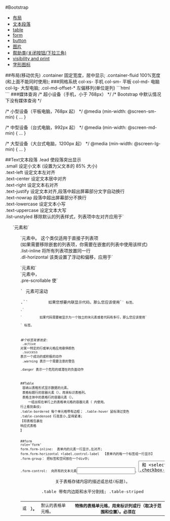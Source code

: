 #Bootstrap

* [布局](#a1)
* [文本段落](#a2)
* [table](#a3)
* [form](#a4)
* [button](#a5)
* [图片](#a6)
* [帮助类(关闭按钮/下拉三角)](#a7)
* [visibility and print](#a8)
* [字形图标](#a9)



<a name='a1'>
##布局(移动优先)
.container  固定宽度，居中显示;
.container-fluid     100%宽度(和上面不能同时使用);
###网格系统
   col-xs-  手机   col-sm-  平板  col-md- 电脑    col-lg-  大型电脑;
.col-md-offset-*  左偏移列(单位是列)
```html
<div class="container">
  <div class="row">
      <div class="col-xs-2"></div>
      <div class="col-xs-10"></div>
  </div>
</div>
```
###媒体查询
/* 超小设备（手机，小于 768px） */
/* Bootstrap 中默认情况下没有媒体查询 */

/* 小型设备（平板电脑，768px 起） */
@media (min-width: @screen-sm-min) { ... }

/* 中型设备（台式电脑，992px 起） */
@media (min-width: @screen-md-min) { ... }

/* 大型设备（大台式电脑，1200px 起） */
@media (min-width: @screen-lg-min) { ... }



<a name='a2'>
##Text文本段落
.lead	使段落突出显示<br/>
.small	设定小文本 (设置为父文本的 85% 大小)<br/>
.text-left	设定文本左对齐<br/>
.text-center	设定文本居中对齐<br/>
.text-right	设定文本右对齐<br/>
.text-justify	设定文本对齐,段落中超出屏幕部分文字自动换行<br/>
.text-nowrap	段落中超出屏幕部分不换行<br/>
.text-lowercase	设定文本小写<br/>
.text-uppercase	设定文本大写<br/>
.list-unstyled	移除默认的列表样式，列表项中左对齐应用于`<ul>`元素和` <ol> `元素中。 这个类仅适用于直接子列表项<br/> (如果需要移除嵌套的列表项，你需要在嵌套的列表中使用该样式)<br/>
.list-inline	将所有列表项放置同一行<br/>
.dl-horizontal	该类设置了浮动和偏移，应用于`<dl>`元素和` <dt> `元素中，<br/>
.pre-scrollable	使`<pre>` 元素可滚动<br/>
.`<code>`         如果您想要内联显示代码，那么您应该使用`<code>` 标签。<br/>
.`<pre>`         如果代码需要被显示为一个独立的块元素或者代码有多行，那么您应该使用`<pre>` 标签。<br/>

*单个标签背景改变*:<br/>
.active	       对某一特定的行或单元格应用悬停颜色<br/>
.success	   表示一个成功的或积极的动作<br/>
.warning	   表示一个需要注意的警告<br/>
.danger	       表示一个危险的或潜在的负面动作<br/>


<a name='a3'>
##Table
<table>	容纳以表格形式显示数据的元素。<br/>
<thead>	表格标题行的容器元素（<tr>），用来标识表格列。
<tbody>	表格主体中的表格行的容器元素（<tr>）。
<tr>	一组出现在单行上的表格单元格的容器元素（<td> 或 <th>）。
<td>	默认的表格单元格。
<th>	特殊的表格单元格，用来标识列或行（取决于范围和位置）。必须在 <thead> 内使用。
<caption>	关于表格存储内容的描述或总结(标题)。

.table       带有内边距和水平分割线;
.table-striped    <tbody>行上看到条纹;
.table-bordered   每个单元格带有边框；
.table-hover      鼠标滑过变色
.table-condensed   行高变小,显得紧凑;
【将表格包裹在<div class='responsive'>响应式表格</div>】

<a name='a4'>
##form
role='form'
form.form-inline:  表单内的元素一行显示,左对齐;
form.form-horizontal +label.control-label  【表单内的每一个标签组一行显示】
.form-group： 把标签和空间放在一个div中;
.form-control:  向所有的文本元素<input>、<textarea> 和 <select> 添加
.checkbox-inline/.radio-inline:   复选框、单选框一行显示;
multiple = 'multiple'     选择框允许用户多选项;
p.form-control-static    label后放置纯文本p标签
###input表单状态
disabled    禁用;
div.has-warning、 .has-error 或 .has-success     对父元素div添加相应的class即可使用验证状态。

<a name='a5'>
##button
###样式
.btn	默认的/标准的按钮。
.btn-primary	提供额外的视觉效果，标识一组按钮中的原始动作。
.btn-success	表示一个成功的或积极的动作。
.btn-info	信息警告消息的上下文按钮。
.btn-warning	表示应谨慎采取的动作。
.btn-danger	表示一个危险的或潜在的负面动作。
.btn-link	并不强调是一个按钮，看起来像一个链接，但同时保持按钮的行为。
###大小
.btn-lg	这会让按钮看起来比较大。
.btn-sm	这会让按钮看起来比较小。
.btn-xs	这会让按钮看起来特别小。
.btn-block	这会创建块级的按钮，会横跨父元素的全部宽度。
###状态
.active
disabled

<a name='a6'>
##图片(img标签)
.img-rounded               border-radius:6px;
.img-circle                border-radius:500px;
.img-thumbnail            增加边框和内边距;

<a name='a7'>
##帮助器类:
<button class="close button">&times</button>  关闭按钮
<span class="caret"></span>                   倒三角
.pull-left                 浮动,相当于float:left;
.pull-right                浮动,相当于float:right;
.clearfix                  清除浮动
.show                      显示
.hidden                    隐藏
.center-block              居中内容块;
.sr-only                 把元素对所有设备隐藏，除了屏幕阅读器。【适用于给搜索引擎看的东西而不是给人看的注释等】

<a name='a8'>
##visibility and print
.visible-xs	              额外的小设备（小于 768px）可见
.visible-sm	              小型设备（768 px 起）可见
.visible-md	              中型设备（768 px 到 991 px）可见
.visible-lg	              大型设备（992 px 及以上）可见
.hidden-xs	              额外的小设备（小于 768px）隐藏
.hidden-sm	              小型设备（768 px 起）隐藏
.hidden-md	              中型设备（768 px 到 991 px）隐藏
.hidden-lg	              大型设备（992 px 及以上）隐藏
.visible-print	          可见，可打印
.hidden-print	          只对浏览器可见，不可打印

<a name='a9'>
##字形图标
  比如购物车等;
   `<span class="glyphicon  glyphicon-search"></span>`
